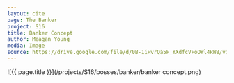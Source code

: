 ```yaml
---
layout: cite
page: The Banker
project: S16
title: Banker Concept
author: Meagan Young
media: Image
source: https://drive.google.com/file/d/0B-1iHvrQa5F_YXdfcVFoOWl4RW8/view?usp=sharing
---
```

![{{ page.title }}](/projects/S16/bosses/banker/banker concept.png)

